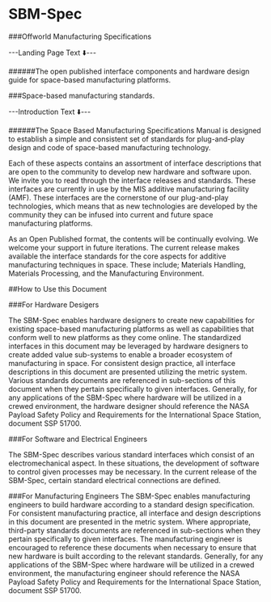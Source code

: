 # SBM-Spec
###Offworld Manufacturing Specifications

---Landing Page Text :arrow_down:---

######The open published interface components and hardware design guide for space-based manufacturing platforms.

###Space-based manufacturing standards.

---Introduction Text :arrow_down:---

######The Space Based Manufacturing Specifications Manual is designed to establish a simple and consistent set of standards for plug-and-play design and code of space-based manufacturing technology.

Each of these aspects contains an assortment of interface descriptions that are open to the community to develop new hardware and software upon. We invite you to read through the interface releases and standards. These interfaces are currently in use by the MIS additive manufacturing facility (AMF). These interfaces are the cornerstone of our plug-and-play technologies, which means that as new technologies are developed by the community they can be infused into current and future space
manufacturing platforms.

As an Open Published format, the contents will be continually evolving. We welcome your support in future iterations. The current release makes available the interface standards for the core aspects for additive manufacturing techniques in space. These include; Materials Handling, Materials Processing, and the Manufacturing Environment.

##How to Use this Document

###For Hardware Desigers

The SBM-Spec enables hardware designers to create new capabilities for existing space-based manufacturing platforms as well as capabilities that conform well to new platforms as they come online. The standardized interfaces in this document may be leveraged by hardware designers to create added value sub-systems to enable a broader ecosystem of manufacturing in space. For consistent design practice, all interface descriptions in this document are presented utilizing the
metric system. Various standards documents are referenced in sub-sections of this document when they pertain specifically to given interfaces. Generally, for any applications of the SBM-Spec where hardware will be utilized in a crewed environment, the hardware designer should reference the NASA Payload Safety Policy and Requirements for the International Space Station, document SSP 51700.

###For Software and Electrical Engineers

The SBM-Spec describes various standard interfaces which consist of an electromechanical aspect. In these situations, the development of software to control given processes may be necessary. In the current release of the SBM-Spec, certain standard electrical connections are defined.

###For Manufacturing Engineers
The SBM-Spec enables manufacturing engineers to build hardware according to a standard design specification. For consistent manufacturing practice, all interface and design descriptions in this document are presented in the metric system. Where appropriate, third-party standards documents are referenced in sub-sections when they pertain specifically to given interfaces. The manufacturing engineer is encouraged to reference these documents when necessary to ensure that new hardware
is built according to the relevant standards. Generally, for any applications of the SBM-Spec where hardware will be utilized in a crewed environment, the manufacturing engineer should reference the NASA Payload Safety Policy and Requirements for the International Space Station, document SSP 51700.

